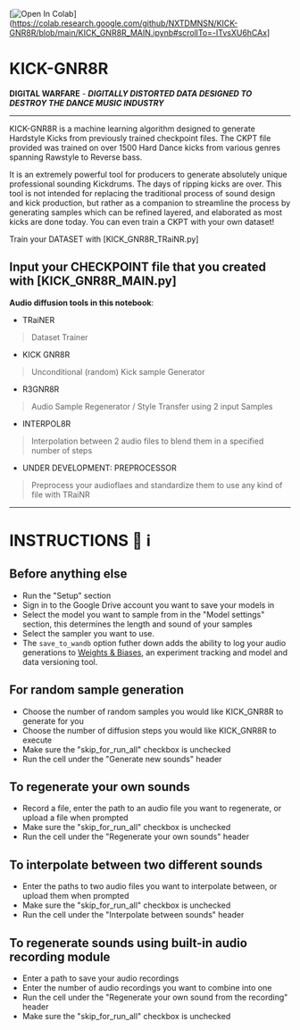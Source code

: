 [![Open In Colab](https://colab.research.google.com/assets/colab-badge.svg)](https://colab.research.google.com/github/NXTDMNSN/KICK-GNR8R/blob/main/KICK_GNR8R_MAIN.ipynb#scrollTo=-ITvsXU6hCAx]


# KICK-GNR8R
**DIGITAL WARFARE** - ***DIGITALLY DISTORTED DATA DESIGNED TO DESTROY THE DANCE MUSIC INDUSTRY***

---

KICK-GNR8R is a machine learning algorithm designed to generate Hardstyle Kicks from previously trained checkpoint files. The CKPT file provided was trained on over 1500 Hard Dance kicks from various genres spanning Rawstyle to Reverse bass.

It is an extremely powerful tool for producers to generate absolutely unique professional sounding Kickdrums. The days of ripping kicks are over.
This tool is not intended for replacing the traditional process of sound design and kick production, but rather as a companion to streamline the process by generating samples which can be refined layered, and elaborated as most kicks are done today. You can even train a CKPT with your own dataset!


Train your DATASET with [KICK_GNR8R_TRaiNR.py]

Input your CHECKPOINT file that you created with [KICK_GNR8R_MAIN.py]
---

**Audio diffusion tools in this notebook**:

- TRaiNER
> Dataset Trainer

- KICK GNR8R
>  Unconditional (random) Kick sample Generator

- R3GNR8R
> Audio Sample Regenerator / Style Transfer using 2 input Samples

- INTERPOL8R
> Interpolation between 2 audio files to blend them in a specified number of steps

- UNDER DEVELOPMENT: PREPROCESSOR
> Preprocess your audioflaes and standardize them to use any kind of file with TRaiNR

---

# **INSTRUCTIONS** 📖 ℹ

## Before anything else
- Run the "Setup" section
- Sign in to the Google Drive account you want to save your models in
- Select the model you want to sample from in the "Model settings" section, this determines the length and sound of your samples
- Select the sampler you want to use.
- The `save_to_wandb` option futher down adds the ability to log your audio generations to [Weights & Biases](https://www.wandb.ai/site), an experiment tracking and model and data versioning tool.

## For random sample generation
- Choose the number of random samples you would like KICK_GNR8R to generate for you 
- Choose the number of diffusion steps you would like KICK_GNR8R to execute
- Make sure the "skip_for_run_all" checkbox is unchecked
- Run the cell under the "Generate new sounds" header

## To regenerate your own sounds
- Record a file, enter the path to an audio file you want to regenerate, or upload a file when prompted
- Make sure the "skip_for_run_all" checkbox is unchecked
- Run the cell under the "Regenerate your own sounds" header

## To interpolate between two different sounds
- Enter the paths to two audio files you want to interpolate between, or upload them when prompted
- Make sure the "skip_for_run_all" checkbox is unchecked
- Run the cell under the "Interpolate between sounds" header

## To regenerate sounds using built-in audio recording module
- Enter a path to save your audio recordings
- Enter the number of audio recordings you want to combine into one
- Run the cell under the "Regenerate your own sound from the recording" header
- Make sure the "skip_for_run_all" checkbox is unchecked
